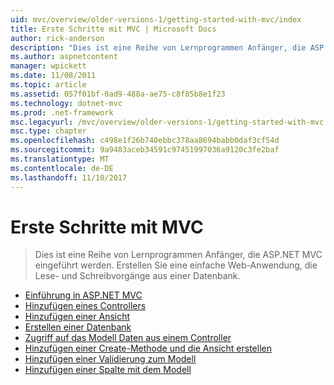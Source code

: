 ```yaml
---
uid: mvc/overview/older-versions-1/getting-started-with-mvc/index
title: Erste Schritte mit MVC | Microsoft Docs
author: rick-anderson
description: "Dies ist eine Reihe von Lernprogrammen Anfänger, die ASP.NET MVC eingeführt werden. Erstellen Sie eine einfache Web-Anwendung, die Lese- und Schreibvorgänge aus einer Datenbank."
ms.author: aspnetcontent
manager: wpickett
ms.date: 11/08/2011
ms.topic: article
ms.assetid: 057f01bf-0ad9-488a-ae75-c8f85b8e1f23
ms.technology: dotnet-mvc
ms.prod: .net-framework
msc.legacyurl: /mvc/overview/older-versions-1/getting-started-with-mvc
msc.type: chapter
ms.openlocfilehash: c498e1f26b740ebbc378aa8694babb0daf3cf54d
ms.sourcegitcommit: 9a9483aceb34591c97451997036a9120c3fe2baf
ms.translationtype: MT
ms.contentlocale: de-DE
ms.lasthandoff: 11/10/2017
---
```

<a name="getting-started-with-mvc"></a>Erste Schritte mit MVC
====================
> Dies ist eine Reihe von Lernprogrammen Anfänger, die ASP.NET MVC eingeführt werden. Erstellen Sie eine einfache Web-Anwendung, die Lese- und Schreibvorgänge aus einer Datenbank.


- [Einführung in ASP.NET MVC](getting-started-with-mvc-part1.md)
- [Hinzufügen eines Controllers](getting-started-with-mvc-part2.md)
- [Hinzufügen einer Ansicht](getting-started-with-mvc-part3.md)
- [Erstellen einer Datenbank](getting-started-with-mvc-part4.md)
- [Zugriff auf das Modell Daten aus einem Controller](getting-started-with-mvc-part5.md)
- [Hinzufügen einer Create-Methode und die Ansicht erstellen](getting-started-with-mvc-part6.md)
- [Hinzufügen einer Validierung zum Modell](getting-started-with-mvc-part7.md)
- [Hinzufügen einer Spalte mit dem Modell](getting-started-with-mvc-part8.md)
